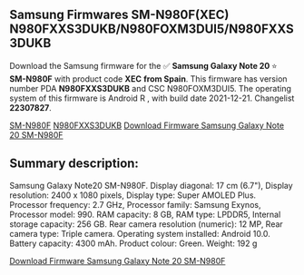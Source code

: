 <h2>Samsung Firmwares SM-N980F(XEC) N980FXXS3DUKB/N980FOXM3DUI5/N980FXXS3DUKB</h2>
Download the Samsung firmware for the ✅ <strong>Samsung Galaxy Note 20 </strong> ⭐ <strong>SM-N980F</strong> with product code <strong>XEC</strong> <strong> from Spain</strong>. This firmware has version number PDA <strong>N980FXXS3DUKB</strong> and CSC N980FOXM3DUI5. The operating system of this firmware is Android R , with build date 2021-12-21. Changelist <strong>22307827</strong>.

[SM-N980F](https://samfirm.shop/samsung/model/SM-N980F)
[N980FXXS3DUKB](https://samfirm.shop/samsung/pda/N980FXXS3DUKB)
[Download Firmware Samsung Galaxy Note 20 SM-N980F](https://samfirm.shop/samsung/firmware/484336)
<h2>Summary description:</h2>
<p>Samsung Galaxy Note20 SM-N980F. Display diagonal: 17 cm (6.7"), Display resolution: 2400 x 1080 pixels, Display type: Super AMOLED Plus. Processor frequency: 2.7 GHz, Processor family: Samsung Exynos, Processor model: 990. RAM capacity: 8 GB, RAM type: LPDDR5, Internal storage capacity: 256 GB. Rear camera resolution (numeric): 12 MP, Rear camera type: Triple camera. Operating system installed: Android 10.0. Battery capacity: 4300 mAh. Product colour: Green. Weight: 192 g</p>


[Download Firmware Samsung Galaxy Note 20 SM-N980F](https://samfirm.shop/samsung/firmware/484336)
